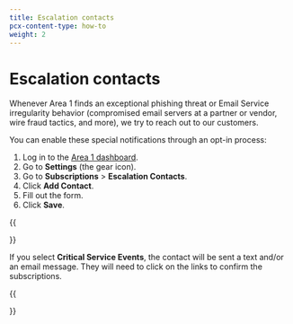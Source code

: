 ```yaml
---
title: Escalation contacts
pcx-content-type: how-to
weight: 2
---
```


# Escalation contacts

Whenever Area 1 finds an exceptional phishing threat or Email Service irregularity behavior (compromised email servers at a partner or vendor, wire fraud tactics, and more), we try to reach out to our customers.

You can enable these special notifications through an opt-in process:

1. Log in to the [Area 1 dashboard](https://horizon.area1security.com/).
2. Go to **Settings** (the gear icon).
3. Go to **Subscriptions** > **Escalation Contacts**.
4. Click **Add Contact**.
5. Fill out the form.
6. Click **Save**.

{{<Aside type="note">}}

If you select **Critical Service Events**, the contact will be sent a text and/or an email message. They will need to click on the links to confirm the subscriptions.

{{</Aside>}}